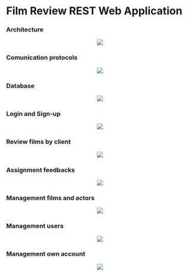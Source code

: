 # Film Review REST Web Application

### Architecture
<p align="center">
 <img src="https://user-images.githubusercontent.com/45711698/235297370-dd7eda40-7bbe-4452-90e0-6ea7949db05d.png" />
</p>

### Comunication protocols
<p align="center">
 <img src="https://user-images.githubusercontent.com/45711698/235297372-ffa2d75b-13f3-4550-aef4-1db7974ca1e8.png" />
</p>

### Database
<p align="center">
 <img src="https://user-images.githubusercontent.com/45711698/235297377-94759224-85a5-4ca9-9b13-e0815a29095b.png" />
</p>

### Login and Sign-up
<p align="center">
 <img src="https://user-images.githubusercontent.com/45711698/235297379-21f531ee-69f5-4f59-bba4-e9734c5a5ee5.png" />
</p>

### Review films by client
<p align="center">
 <img src="https://user-images.githubusercontent.com/45711698/235297382-81d8568c-4343-46c6-a85a-96d91438339a.png" />
</p>

### Assignment feedbacks
<p align="center">
 <img src="https://user-images.githubusercontent.com/45711698/235297389-c1f037b7-1f19-4d40-b4af-d2b74b5df65b.png" />
</p>

### Management films and actors
<p align="center">
 <img src="https://user-images.githubusercontent.com/45711698/235297390-e3a07a4b-f715-4bd4-a89f-df3eeaf9416b.png" />
</p>

### Management users
<p align="center">
 <img src="https://user-images.githubusercontent.com/45711698/235297393-5434c22e-3e4d-4b82-985c-1704a4977d50.png" />
</p>

### Management own account
<p align="center">
 <img src="https://user-images.githubusercontent.com/45711698/235297398-e528f70a-99a6-4e1e-8b9d-382958f84922.png" />
</p>
